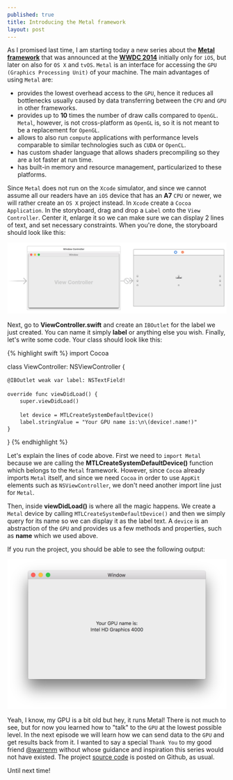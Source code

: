 ```yaml
---
published: true
title: Introducing the Metal framework
layout: post
---
```

As I promised last time, I am starting today a new series about the [__Metal framework__](https://developer.apple.com/metal/) that was announced at the [__WWDC 2014__](https://developer.apple.com/videos/play/wwdc2014-603/) initially only for `iOS`, but later on also for `OS X` and `tvOS`. `Metal` is an interface for accessing the `GPU (Graphics Processing Unit)` of your machine. The main advantages of using `Metal` are:

- provides the lowest overhead access to the `GPU`, hence it reduces all bottlenecks usually caused by data transferring between the `CPU` and `GPU` in other frameworks. 
- provides up to __10__ times the number of draw calls compared to `OpenGL`. `Metal`, however, is not cross-platform as `OpenGL` is, so it is not meant to be a replacement for `OpenGL`.
- allows to also run `compute` applications with performance levels comparable to similar technologies such as `CUDA` or `OpenCL`.
- has custom shader language that allows shaders precompiling so they are a lot faster at run time. 
- has built-in memory and resource management, particularized to these platforms.

Since `Metal` does not run on the `Xcode` simulator, and since we cannot assume all our readers have an `iOS` device that has an __A7__ `CPU` or newer, we will rather create an `OS X` project instead. In `Xcode` create a `Cocoa Application`. In the storyboard, drag and drop a `Label` onto the `View Controller`. Center it, enlarge it so we can make sure we can display 2 lines of text, and set necessary constraints. When you're done, the storyboard should look like this: 

![alt text](https://github.com/Swiftor/Metal/raw/master/images/chapter01_1.png "1")

Next, go to __ViewController.swift__ and create an `IBOutlet` for the label we just created. You can name it simply __label__ or anything else you wish. Finally, let's write some code. Your class should look like this:

{% highlight swift %} 
import Cocoa

class ViewController: NSViewController {

    @IBOutlet weak var label: NSTextField!
    
    override func viewDidLoad() {
        super.viewDidLoad()

        let device = MTLCreateSystemDefaultDevice()
        label.stringValue = "Your GPU name is:\n\(device!.name!)"
    }
}
{% endhighlight %}

Let's explain the lines of code above. First we need to `import Metal` because we are calling the __MTLCreateSystemDefaultDevice()__ function which belongs to the `Metal` framework. However, since `Cocoa` already imports `Metal` itself, and since we need `Cocoa` in order to use `AppKit` elements such as `NSViewController`, we don't need another import line just for `Metal`. 

Then, inside __viewDidLoad()__ is where all the magic happens. We create a `Metal` device by calling `MTLCreateSystemDefaultDevice()` and then we simply query for its name so we can display it as the label text. A `device` is an abstraction of the `GPU` and provides us a few methods and properties, such as __name__ which we used above.

If you run the project, you should be able to see the following output:

![alt text](https://github.com/Swiftor/Metal/raw/master/images/chapter01_2.png "2")

Yeah, I know, my GPU is a bit old but hey, it runs Metal! There is not much to see, but for now you learned how to "talk" to the `GPU` at the lowest possible level. In the next episode we will learn how we can send data to the `GPU` and get results back from it. I wanted to say a special `Thank You` to my good friend [@warrenm](https://twitter.com/warrenm) without whose guidance and inspiration this series would not have existed. The project [source code](https://github.com/Swiftor/Metal/tree/master/ch01) is posted on Github, as usual.

Until next time!